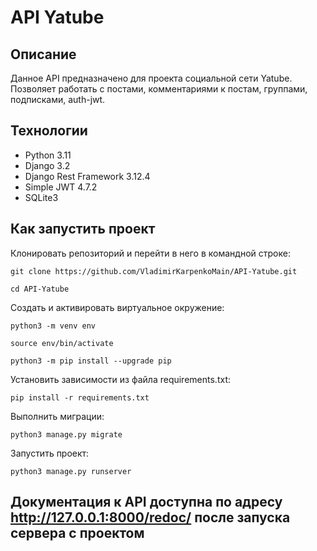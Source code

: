 # API Yatube
## Описание
Данное API предназначено для проекта социальной сети Yatube. Позволяет работать с постами, комментариями к постам, группами, подписками, auth-jwt.
## Технологии
* Python 3.11
* Django 3.2
* Django Rest Framework 3.12.4
* Simple JWT 4.7.2
* SQLite3
## Как запустить проект

Клонировать репозиторий и перейти в него в командной строке:

```
git clone https://github.com/VladimirKarpenkoMain/API-Yatube.git
```

```
cd API-Yatube
```

Cоздать и активировать виртуальное окружение:

```
python3 -m venv env
```

```
source env/bin/activate
```

```
python3 -m pip install --upgrade pip
```

Установить зависимости из файла requirements.txt:

```
pip install -r requirements.txt
```

Выполнить миграции:

```
python3 manage.py migrate
```

Запустить проект:

```
python3 manage.py runserver
```
## Документация к API доступна по адресу http://127.0.0.1:8000/redoc/ после запуска сервера с проектом

